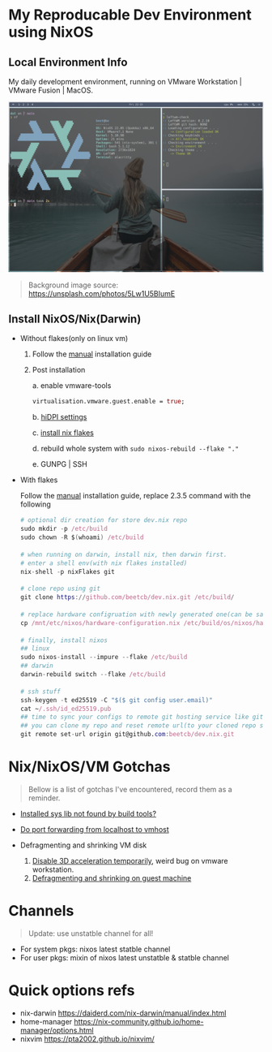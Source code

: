 # My Reproducable Dev Environment using NixOS

## Local Environment Info

My daily development environment, running on VMware Workstation | VMware Fusion | MacOS.

![screenshot](./screenshot.png)

> Background image source: https://unsplash.com/photos/5Lw1U5BIumE

## Install NixOS/Nix(Darwin)

- Without flakes(only on linux vm)

  1. Follow the [manual](https://nixos.org/manual/nixos/stable/index.html) installation guide

  2. Post installation

     a. enable vmware-tools

     ```nix
     virtualisation.vmware.guest.enable = true;
     ```

     b. [hiDPI settings](https://nixos.wiki/wiki/Xorg)

     c. [install nix flakes](https://nixos.wiki/wiki/Flakes)

     d. rebuild whole system with `sudo nixos-rebuild --flake "."`

     e. GUNPG | SSH

- With flakes

  Follow the [manual](https://nixos.org/manual/nixos/stable/index.html) installation guide, replace 2.3.5 command with the following

  ```nix
  # optional dir creation for store dev.nix repo
  sudo mkdir -p /etc/build
  sudo chown -R $(whoami) /etc/build

  # when running on darwin, install nix, then darwin first.
  # enter a shell env(with nix flakes installed)
  nix-shell -p nixFlakes git

  # clone repo using git
  git clone https://github.com/beetcb/dev.nix.git /etc/build/

  # replace hardware configruation with newly generated one(can be safly ignored on darwin)
  cp /mnt/etc/nixos/hardware-configuration.nix /etc/build/os/nixos/hardware.nix

  # finally, install nixos
  ## linux
  sudo nixos-install --impure --flake /etc/build
  ## darwin
  darwin-rebuild switch --flake /etc/build

  # ssh stuff
  ssh-keygen -t ed25519 -C "$($ git config user.email)"
  cat ~/.ssh/id_ed25519.pub
  ## time to sync your configs to remote git hosting service like github.com,
  ## you can clone my repo and reset remote url(to your cloned repo ssh url) to quickly achieve this.
  git remote set-url origin git@github.com:beetcb/dev.nix.git
  ```

# Nix/NixOS/VM Gotchas

> Bellow is a list of gotchas I've encountered, record them as a reminder.

- [Installed sys lib not found by build tools?](https://nixos.wiki/wiki/FAQ/I_installed_a_library_but_my_compiler_is_not_finding_it._Why%3F)
- [Do port forwarding from localhost to vmhost](https://linuxize.com/post/how-to-setup-ssh-tunneling/)
- Defragmenting and shrinking VM disk

  1. [Disable 3D acceleration temporarily](https://communities.vmware.com/t5/VMware-Workstation-Pro/ISBRendererComm-Lost-connection-to-mksSandbox-and-MKS/td-p/2838888), weird bug on vmware workstation.
  2. [Defragmenting and shrinking on guest machine](https://superuser.com/a/1116213)

# Channels

> Update: use unstatble channel for all!

- For system pkgs: nixos latest statble channel
- For user pkgs: mixin of nixos latest unstatble & statble channel

# Quick options refs

- nix-darwin https://daiderd.com/nix-darwin/manual/index.html
- home-manager https://nix-community.github.io/home-manager/options.html
- nixvim https://pta2002.github.io/nixvim/
